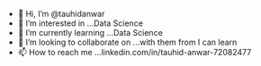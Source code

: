 - 👋 Hi, I’m @tauhidanwar
- 👀 I’m interested in ...Data Science
- 🌱 I’m currently learning ...Data Science
- 💞️ I’m looking to collaborate on ...with them from I can learn
- 📫 How to reach me ...linkedin.com/in/tauhid-anwar-72082477

<!---
tauhidanwar/tauhidanwar is a ✨ special ✨ repository because its `README.md` (this file) appears on your GitHub profile.
You can click the Preview link to take a look at your changes.
--->
